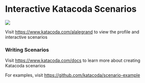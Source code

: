 # Interactive Katacoda Scenarios

[![](http://shields.katacoda.com/katacoda/alalegrand/count.svg)](https://www.katacoda.com/alalegrand "Get your profile on Katacoda.com")

Visit https://www.katacoda.com/alalegrand to view the profile and interactive scenarios

### Writing Scenarios
Visit https://www.katacoda.com/docs to learn more about creating Katacoda scenarios

For examples, visit https://github.com/katacoda/scenario-example

